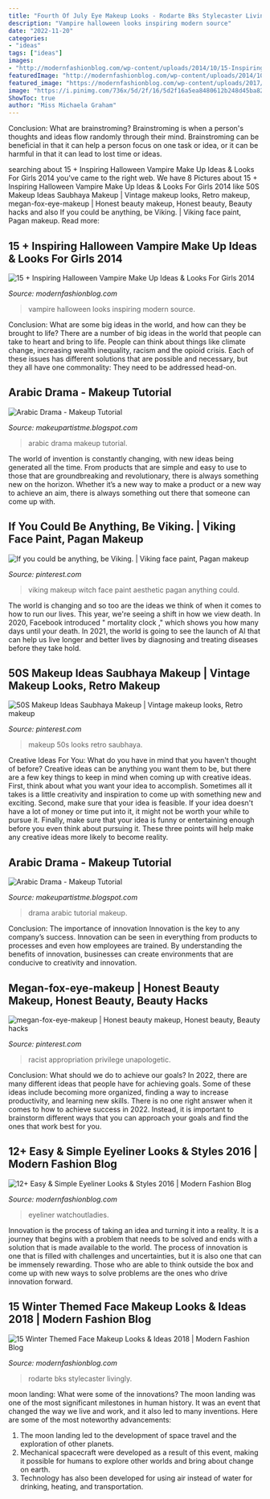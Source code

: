 ```yaml
---
title: "Fourth Of July Eye Makeup Looks - Rodarte Bks Stylecaster Livingly"
description: "Vampire halloween looks inspiring modern source"
date: "2022-11-20"
categories:
- "ideas"
tags: ["ideas"]
images:
- "http://modernfashionblog.com/wp-content/uploads/2014/10/15-Inspiring-Halloween-Vampire-Make-Up-Ideas-Looks-For-Girls-2014-16.jpg"
featuredImage: "http://modernfashionblog.com/wp-content/uploads/2014/10/15-Inspiring-Halloween-Vampire-Make-Up-Ideas-Looks-For-Girls-2014-16.jpg"
featured_image: "https://modernfashionblog.com/wp-content/uploads/2017/12/15-Winter-Themed-Face-Makeup-Looks-Ideas-2018-5.gif"
image: "https://i.pinimg.com/736x/5d/2f/16/5d2f16a5ea8480612b248d45ba829349.jpg"
ShowToc: true
author: "Miss Michaela Graham"
---
```



Conclusion:
What are brainstroming? Brainstroming is when a person's thoughts and ideas flow randomly through their mind. Brainstroming can be beneficial in that it can help a person focus on one task or idea, or it can be harmful in that it can lead to lost time or ideas.

	

		
searching about 15 + Inspiring Halloween Vampire Make Up Ideas &amp; Looks For Girls 2014 you've came to the right web. We have 8 Pictures about 15 + Inspiring Halloween Vampire Make Up Ideas &amp; Looks For Girls 2014 like 50S Makeup Ideas Saubhaya Makeup | Vintage makeup looks, Retro makeup, megan-fox-eye-makeup | Honest beauty makeup, Honest beauty, Beauty hacks and also If you could be anything, be Viking. | Viking face paint, Pagan makeup. Read more:
		
    
## 15 + Inspiring Halloween Vampire Make Up Ideas &amp; Looks For Girls 2014

<img loading=lazy src="http://modernfashionblog.com/wp-content/uploads/2014/10/15-Inspiring-Halloween-Vampire-Make-Up-Ideas-Looks-For-Girls-2014-16.jpg" onerror="this.onerror=null;this.src='https://tse3.mm.bing.net/th?id=OIP.MPkyov_XA1HcKPJn4j2A7gHaLG&amp;pid=15.1';" alt="15 + Inspiring Halloween Vampire Make Up Ideas &amp; Looks For Girls 2014">

_Source: modernfashionblog.com_

>vampire halloween looks inspiring modern source. 

	

Conclusion: What are some big ideas in the world, and how can they be brought to life?
There are a number of big ideas in the world that people can take to heart and bring to life. People can think about things like climate change, increasing wealth inequality, racism and the opioid crisis. Each of these issues has different solutions that are possible and necessary, but they all have one commonality: They need to be addressed head-on.

    
## Arabic Drama - Makeup Tutorial

<img loading=lazy src="https://2.bp.blogspot.com/-y0AV6A8WcGQ/U5-nz6--FHI/AAAAAAAAB-I/uP1ZXIChNH4/s1600/arabic+drama9.jpg.jpg" onerror="this.onerror=null;this.src='https://tse4.mm.bing.net/th?id=OIP.yyagHZE1pDiwQZZtfBJDDwHaLI&amp;pid=15.1';" alt="Arabic Drama - Makeup Tutorial">

_Source: makeupartistme.blogspot.com_

>arabic drama makeup tutorial. 

	

The world of invention is constantly changing, with new ideas being generated all the time. From products that are simple and easy to use to those that are groundbreaking and revolutionary, there is always something new on the horizon. Whether it’s a new way to make a product or a new way to achieve an aim, there is always something out there that someone can come up with.

    
## If You Could Be Anything, Be Viking. | Viking Face Paint, Pagan Makeup

<img loading=lazy src="https://i.pinimg.com/736x/e8/db/8b/e8db8b10656659e315c4ca26af9ea2af.jpg" onerror="this.onerror=null;this.src='https://tse4.mm.bing.net/th?id=OIP.SfC-be8uYJ57mHfFWfSTlwHaHP&amp;pid=15.1';" alt="If you could be anything, be Viking. | Viking face paint, Pagan makeup">

_Source: pinterest.com_

>viking makeup witch face paint aesthetic pagan anything could. 

	

The world is changing and so too are the ideas we think of when it comes to how to run our lives. This year, we're seeing a shift in how we view death. In 2020, Facebook introduced " mortality clock ," which shows you how many days until your death. In 2021, the world is going to see the launch of AI that can help us live longer and better lives by diagnosing and treating diseases before they take hold.

    
## 50S Makeup Ideas Saubhaya Makeup | Vintage Makeup Looks, Retro Makeup

<img loading=lazy src="https://i.pinimg.com/736x/33/fb/19/33fb19628997a12fb6ca7e42a45ea258.jpg" onerror="this.onerror=null;this.src='https://tse3.mm.bing.net/th?id=OIP.iP0wYuuPbJ_hHXW2u-Uu6QHaLH&amp;pid=15.1';" alt="50S Makeup Ideas Saubhaya Makeup | Vintage makeup looks, Retro makeup">

_Source: pinterest.com_

>makeup 50s looks retro saubhaya. 

	

Creative Ideas For You: What do you have in mind that you haven't thought of before?
Creative ideas can be anything you want them to be, but there are a few key things to keep in mind when coming up with creative ideas. First, think about what you want your idea to accomplish. Sometimes all it takes is a little creativity and inspiration to come up with something new and exciting. Second, make sure that your idea is feasible. If your idea doesn't have a lot of money or time put into it, it might not be worth your while to pursue it. Finally, make sure that your idea is funny or entertaining enough before you even think about pursuing it. These three points will help make any creative ideas more likely to become reality.

    
## Arabic Drama - Makeup Tutorial

<img loading=lazy src="http://3.bp.blogspot.com/-9B_XSkLh6bk/U5-nyZ8b_1I/AAAAAAAAB90/jVQcO0kNRW8/s1600/arabic+drama6.jpg.jpg" onerror="this.onerror=null;this.src='https://tse1.mm.bing.net/th?id=OIP.iDnxntX2FGfyBSw5oZD2FgHaLI&amp;pid=15.1';" alt="Arabic Drama - Makeup Tutorial">

_Source: makeupartistme.blogspot.com_

>drama arabic tutorial makeup. 

	

Conclusion: The importance of innovation
Innovation is the key to any company’s success. Innovation can be seen in everything from products to processes and even how employees are trained. By understanding the benefits of innovation, businesses can create environments that are conducive to creativity and innovation.

    
## Megan-fox-eye-makeup | Honest Beauty Makeup, Honest Beauty, Beauty Hacks

<img loading=lazy src="https://i.pinimg.com/736x/5d/2f/16/5d2f16a5ea8480612b248d45ba829349.jpg" onerror="this.onerror=null;this.src='https://tse4.mm.bing.net/th?id=OIP.f-zdYaz17VC1BBSfQOcmqAAAAA&amp;pid=15.1';" alt="megan-fox-eye-makeup | Honest beauty makeup, Honest beauty, Beauty hacks">

_Source: pinterest.com_

>racist appropriation privilege unapologetic. 

	

Conclusion: What should we do to achieve our goals?
In 2022, there are many different ideas that people have for achieving goals. Some of these ideas include becoming more organized, finding a way to increase productivity, and learning new skills. There is no one right answer when it comes to how to achieve success in 2022. Instead, it is important to brainstorm different ways that you can approach your goals and find the ones that work best for you.

    
## 12+ Easy &amp; Simple Eyeliner Looks &amp; Styles 2016 | Modern Fashion Blog

<img loading=lazy src="https://modernfashionblog.com/wp-content/uploads/2016/04/12-Easy-Simple-Eyeliner-Looks-Styles-2016-2.jpg" onerror="this.onerror=null;this.src='https://tse1.mm.bing.net/th?id=OIP.C98u1quyLvy8BmYSOw6b7QHaIK&amp;pid=15.1';" alt="12+ Easy &amp; Simple Eyeliner Looks &amp; Styles 2016 | Modern Fashion Blog">

_Source: modernfashionblog.com_

>eyeliner watchoutladies. 

	

Innovation is the process of taking an idea and turning it into a reality. It is a journey that begins with a problem that needs to be solved and ends with a solution that is made available to the world. The process of innovation is one that is filled with challenges and uncertainties, but it is also one that can be immensely rewarding. Those who are able to think outside the box and come up with new ways to solve problems are the ones who drive innovation forward.

    
## 15 Winter Themed Face Makeup Looks &amp; Ideas 2018 | Modern Fashion Blog

<img loading=lazy src="https://modernfashionblog.com/wp-content/uploads/2017/12/15-Winter-Themed-Face-Makeup-Looks-Ideas-2018-5.gif" onerror="this.onerror=null;this.src='https://tse3.mm.bing.net/th?id=OIP.iJkYpQpG6j66c9cpvJ8VtgHaKZ&amp;pid=15.1';" alt="15 Winter Themed Face Makeup Looks &amp; Ideas 2018 | Modern Fashion Blog">

_Source: modernfashionblog.com_

>rodarte bks stylecaster livingly. 

	

moon landing: What were some of the innovations?
The moon landing was one of the most significant milestones in human history. It was an event that changed the way we live and work, and it also led to many inventions. Here are some of the most noteworthy advancements: 
1) The moon landing led to the development of space travel and the exploration of other planets. 
2) Mechanical spacecraft were developed as a result of this event, making it possible for humans to explore other worlds and bring about change on earth. 
3) Technology has also been developed for using air instead of water for drinking, heating, and transportation.

